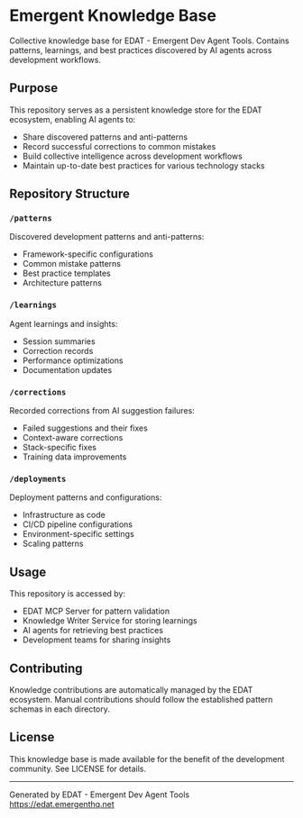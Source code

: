 # Emergent Knowledge Base

Collective knowledge base for EDAT - Emergent Dev Agent Tools. Contains patterns, learnings, and best practices discovered by AI agents across development workflows.

## Purpose

This repository serves as a persistent knowledge store for the EDAT ecosystem, enabling AI agents to:

- Share discovered patterns and anti-patterns
- Record successful corrections to common mistakes
- Build collective intelligence across development workflows
- Maintain up-to-date best practices for various technology stacks

## Repository Structure

### `/patterns`
Discovered development patterns and anti-patterns:
- Framework-specific configurations
- Common mistake patterns
- Best practice templates
- Architecture patterns

### `/learnings` 
Agent learnings and insights:
- Session summaries
- Correction records
- Performance optimizations
- Documentation updates

### `/corrections`
Recorded corrections from AI suggestion failures:
- Failed suggestions and their fixes
- Context-aware corrections
- Stack-specific fixes
- Training data improvements

### `/deployments`
Deployment patterns and configurations:
- Infrastructure as code
- CI/CD pipeline configurations
- Environment-specific settings
- Scaling patterns

## Usage

This repository is accessed by:
- EDAT MCP Server for pattern validation
- Knowledge Writer Service for storing learnings
- AI agents for retrieving best practices
- Development teams for sharing insights

## Contributing

Knowledge contributions are automatically managed by the EDAT ecosystem. Manual contributions should follow the established pattern schemas in each directory.

## License

This knowledge base is made available for the benefit of the development community. See LICENSE for details.

---

Generated by EDAT - Emergent Dev Agent Tools
https://edat.emergenthq.net